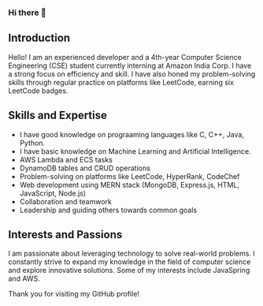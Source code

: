 ### Hi there 👋

## Introduction

Hello! I am an experienced developer and a 4th-year Computer Science Engineering (CSE) student currently interning at Amazon India Corp. I have a strong focus on efficiency and skill. I have also honed my problem-solving skills through regular practice on platforms like LeetCode, earning six LeetCode badges.

## Skills and Expertise

- I have good knowledge on prograaming languages like C, C++, Java, Python.
- I have basic knowledge on Machine Learning and Artificial Intelligence.
- AWS Lambda and ECS tasks
- DynamoDB tables and CRUD operations
- Problem-solving on platforms like LeetCode, HyperRank, CodeChef
- Web development using MERN stack (MongoDB, Express.js, HTML, JavaScript, Node.js)
- Collaboration and teamwork
- Leadership and guiding others towards common goals

## Interests and Passions

I am passionate about leveraging technology to solve real-world problems. I constantly strive to expand my knowledge in the field of computer science and explore innovative solutions. Some of my interests include JavaSpring and AWS.

Thank you for visiting my GitHub profile!
